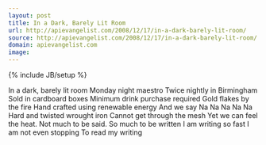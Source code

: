 ```yaml
---
layout: post
title: In a Dark, Barely Lit Room
url: http://apievangelist.com/2008/12/17/in-a-dark-barely-lit-room/
source: http://apievangelist.com/2008/12/17/in-a-dark-barely-lit-room/
domain: apievangelist.com
image: 
---
```

{% include JB/setup %}<p>In a dark, barely lit room
Monday night maestro
Twice nightly in Birmingham
Sold in cardboard boxes
Minimum drink purchase required
Gold flakes by the fire
Hand crafted using renewable energy
And we say Na Na Na Na Na
Hard and twisted wrought iron
Cannot get through the mesh
Yet we can feel the heat.
Not much to be said.
So much to be written
I am writing so fast
I am not even stopping
To read my writing</p>
